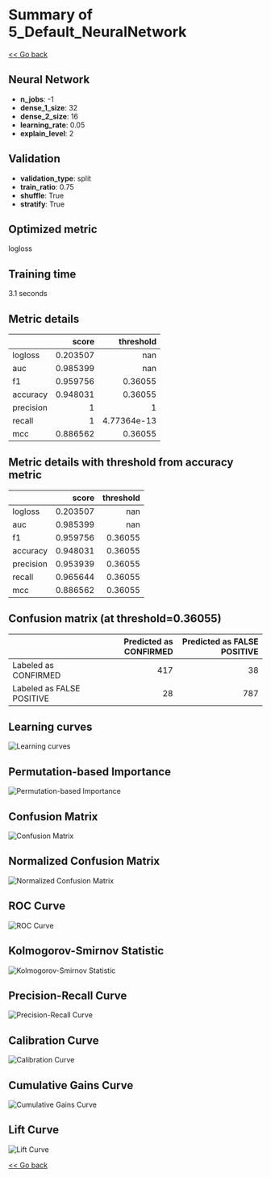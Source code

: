 # Summary of 5_Default_NeuralNetwork

[<< Go back](../README.md)


## Neural Network
- **n_jobs**: -1
- **dense_1_size**: 32
- **dense_2_size**: 16
- **learning_rate**: 0.05
- **explain_level**: 2

## Validation
 - **validation_type**: split
 - **train_ratio**: 0.75
 - **shuffle**: True
 - **stratify**: True

## Optimized metric
logloss

## Training time

3.1 seconds

## Metric details
|           |    score |     threshold |
|:----------|---------:|--------------:|
| logloss   | 0.203507 | nan           |
| auc       | 0.985399 | nan           |
| f1        | 0.959756 |   0.36055     |
| accuracy  | 0.948031 |   0.36055     |
| precision | 1        |   1           |
| recall    | 1        |   4.77364e-13 |
| mcc       | 0.886562 |   0.36055     |


## Metric details with threshold from accuracy metric
|           |    score |   threshold |
|:----------|---------:|------------:|
| logloss   | 0.203507 |   nan       |
| auc       | 0.985399 |   nan       |
| f1        | 0.959756 |     0.36055 |
| accuracy  | 0.948031 |     0.36055 |
| precision | 0.953939 |     0.36055 |
| recall    | 0.965644 |     0.36055 |
| mcc       | 0.886562 |     0.36055 |


## Confusion matrix (at threshold=0.36055)
|                           |   Predicted as CONFIRMED |   Predicted as FALSE POSITIVE |
|:--------------------------|-------------------------:|------------------------------:|
| Labeled as CONFIRMED      |                      417 |                            38 |
| Labeled as FALSE POSITIVE |                       28 |                           787 |

## Learning curves
![Learning curves](learning_curves.png)

## Permutation-based Importance
![Permutation-based Importance](permutation_importance.png)
## Confusion Matrix

![Confusion Matrix](confusion_matrix.png)


## Normalized Confusion Matrix

![Normalized Confusion Matrix](confusion_matrix_normalized.png)


## ROC Curve

![ROC Curve](roc_curve.png)


## Kolmogorov-Smirnov Statistic

![Kolmogorov-Smirnov Statistic](ks_statistic.png)


## Precision-Recall Curve

![Precision-Recall Curve](precision_recall_curve.png)


## Calibration Curve

![Calibration Curve](calibration_curve_curve.png)


## Cumulative Gains Curve

![Cumulative Gains Curve](cumulative_gains_curve.png)


## Lift Curve

![Lift Curve](lift_curve.png)



[<< Go back](../README.md)
